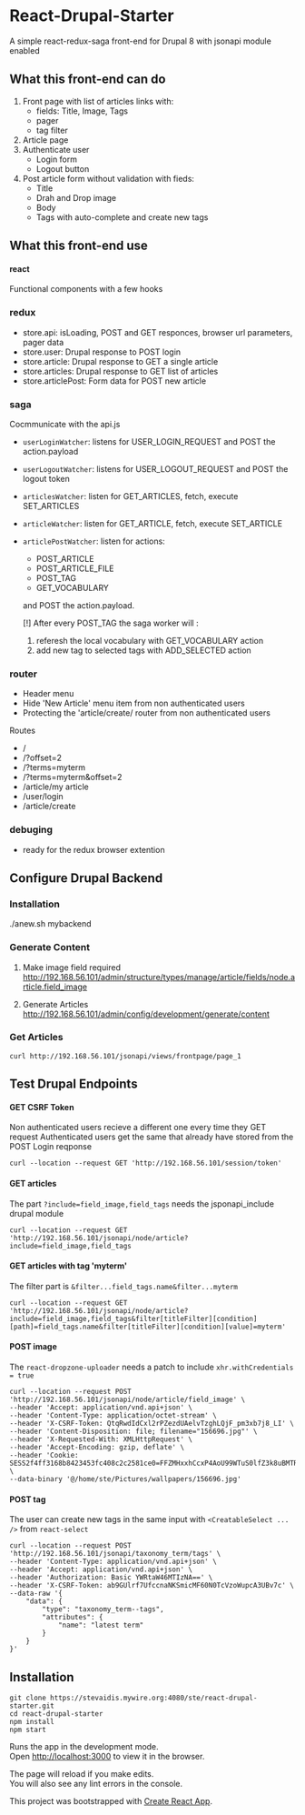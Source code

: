 # React-Drupal-Starter

A simple react-redux-saga front-end for Drupal 8 with jsonapi module enabled

## What this front-end can do
1. Front page with list of articles links with:
    - fields: Title, Image, Tags
    - pager
    - tag filter
2. Article page
3. Authenticate user
    - Login form
    - Logout button
4. Post article form without validation with fieds:
    - Title
    - Drah and Drop image
    - Body
    - Tags with auto-complete and create new tags

## What this front-end use
#### react
Functional components with a few hooks

### redux
- store.api: isLoading, POST and GET responces, browser url parameters, pager data
- store.user: Drupal response to POST login
- store.article: Drupal response to GET a single article
- store.articles: Drupal response to GET list of articles
- store.articlePost: Form data for POST new article

### saga
Cocmmunicate with the api.js

- `userLoginWatcher`: listens for USER_LOGIN_REQUEST and POST the action.payload
- `userLogoutWatcher`: listens for USER_LOGOUT_REQUEST and POST the logout token
- `articlesWatcher`: listen for GET_ARTICLES, fetch, execute SET_ARTICLES
- `articleWatcher`: listen for GET_ARTICLE, fetch, execute SET_ARTICLE
- `articlePostWatcher`: listen for actions:
    - POST_ARTICLE
    - POST_ARTICLE_FILE
    - POST_TAG
    - GET_VOCABULARY

    and POST the action.payload.


    [!] After every POST_TAG the saga worker will :
    1. referesh the local vocabulary with GET_VOCABULARY action
    2. add new tag to selected tags with ADD_SELECTED action

### router
- Header menu
- Hide 'New Article' menu item from non authenticated users
- Protecting the 'article/create/ router from non authenticated users

Routes

- /
- /?offset=2
- /?terms=myterm
- /?terms=myterm&offset=2
- /article/my article
- /user/login
- /article/create


### debuging
- ready for the redux browser extention






## Configure Drupal Backend

### Installation
./anew.sh mybackend

### Generate Content
1. Make image field required
http://192.168.56.101/admin/structure/types/manage/article/fields/node.article.field_image

2. Generate Articles
http://192.168.56.101/admin/config/development/generate/content

### Get Articles
```
curl http://192.168.56.101/jsonapi/views/frontpage/page_1
```




## Test Drupal Endpoints

#### GET CSRF Token
Non authenticated users recieve a different one every time they GET request
Authenticated users get the same that already have stored from the POST Login reqponse
```
curl --location --request GET 'http://192.168.56.101/session/token'
```

#### GET articles
The part `?include=field_image,field_tags` needs the jsponapi_include drupal module
```
curl --location --request GET 'http://192.168.56.101/jsonapi/node/article?include=field_image,field_tags
```

#### GET articles with tag 'myterm'
The filter part is `&filter...field_tags.name&filter...myterm`
```
curl --location --request GET 'http://192.168.56.101/jsonapi/node/article?include=field_image,field_tags&filter[titleFilter][condition][path]=field_tags.name&filter[titleFilter][condition][value]=myterm'
```


#### POST image
The `react-dropzone-uploader` needs a patch to include `xhr.withCredentials = true`

```
curl --location --request POST 'http://192.168.56.101/jsonapi/node/article/field_image' \
--header 'Accept: application/vnd.api+json' \
--header 'Content-Type: application/octet-stream' \
--header 'X-CSRF-Token: QtqRwdIdCxl2rPZezdUAelvTzghLQjF_pm3xb7j8_LI' \
--header 'Content-Disposition: file; filename="156696.jpg"' \
--header 'X-Requested-With: XMLHttpRequest' \
--header 'Accept-Encoding: gzip, deflate' \
--header 'Cookie: SESS2f4ff3168b8423453fc408c2c2581ce0=FFZMHxxhCcxP4AoU99WTuS0lfZ3k8uBMTRiTd_7ht2Y' \
--data-binary '@/home/ste/Pictures/wallpapers/156696.jpg'
```

#### POST tag
The user can create new tags in the same input with `<CreatableSelect ... />` from `react-select`
```
curl --location --request POST 'http://192.168.56.101/jsonapi/taxonomy_term/tags' \
--header 'Content-Type: application/vnd.api+json' \
--header 'Accept: application/vnd.api+json' \
--header 'Authorization: Basic YWRtaW46MTIzNA==' \
--header 'X-CSRF-Token: ab9GUlrf7UfccnaNKSmicMF60N0TcVzoWupcA3UBv7c' \
--data-raw '{
    "data": {
        "type": "taxonomy_term--tags",
        "attributes": {
            "name": "latest term"
        }
    }
}'
```



## Installation
```
git clone https://stevaidis.mywire.org:4080/ste/react-drupal-starter.git
cd react-drupal-starter
npm install
npm start
```

Runs the app in the development mode.<br />
Open [http://localhost:3000](http://localhost:3000) to view it in the browser.

The page will reload if you make edits.<br />
You will also see any lint errors in the console.

This project was bootstrapped with [Create React App](https://github.com/facebook/create-react-app).
